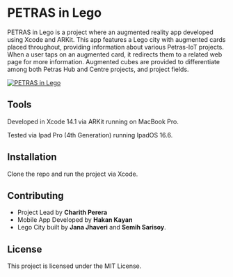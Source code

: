 # PETRAS in Lego

PETRAS in Lego is a project where an augmented reality app developed using Xcode and ARKit. This app features a Lego city with augmented cards placed throughout, providing information about various Petras-IoT projects. When a user taps on an augmented card, it redirects them to a related web page for more information. Augmented cubes are provided to differentiate among both Petras Hub and Centre projects, and project fields.

[![PETRAS in Lego](https://img.youtube.com/vi/xd2SkHxEQ3U/0.jpg)](https://www.youtube.com/watch?v=xd2SkHxEQ3U)

## Tools

Developed in Xcode 14.1 via ARKit running on MacBook Pro.

Tested via Ipad Pro (4th Generation) running IpadOS 16.6.

## Installation

Clone the repo and run the project via Xcode.

## Contributing

* Project Lead by **Charith Perera**
* Mobile App Developed by **Hakan Kayan**
* Lego City built by **Jana Jhaveri** and **Semih Sarisoy**.

## License

This project is licensed under the MIT License.
